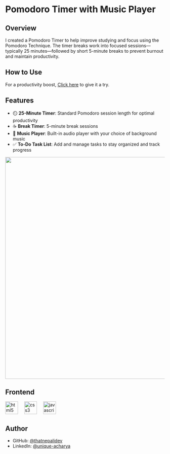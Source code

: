 # Pomodoro Timer with Music Player

## Overview
I created a Pomodoro Timer to help improve studying and focus using the Pomodoro Technique. The timer breaks work into focused sessions—typically 25 minutes—followed by short 5-minute breaks to prevent burnout and maintain productivity.

## How to Use
For a productivity boost, [Click here](https://thatnepalidev.github.io/pomodoro/) to give it a try.
 
## Features
- ⏲️ **25-Minute Timer**: Standard Pomodoro session length for optimal productivity
- ☕ **Break Timer**: 5-minute break sessions
- 🎵 **Music Player**: Built-in audio player with your choice of background music
- ✅ **To-Do Task List**: Add and manage tasks to stay organized and track progress

<img width="700" src="https://github.com/user-attachments/assets/83732711-c0e5-4037-b14f-702df44dc419">

## Frontend
<div align="left">
  <img src="https://cdn.jsdelivr.net/gh/devicons/devicon/icons/html5/html5-original.svg" height="40" alt="html5 logo"  />
  <img width="12" />
  <img src="https://cdn.jsdelivr.net/gh/devicons/devicon/icons/css3/css3-original.svg" height="40" alt="css3 logo"  />
  <img width="12" />
  <img src="https://cdn.jsdelivr.net/gh/devicons/devicon/icons/javascript/javascript-original.svg" height="40" alt="javascript logo"  />
  <img width="12" />
</div>

## Author
- GitHub: [@thatnepalidev](https://github.com/thatnepalidev)
- LinkedIn: [@unique-acharya](https://linkedin.com/in/unique-acharya)
